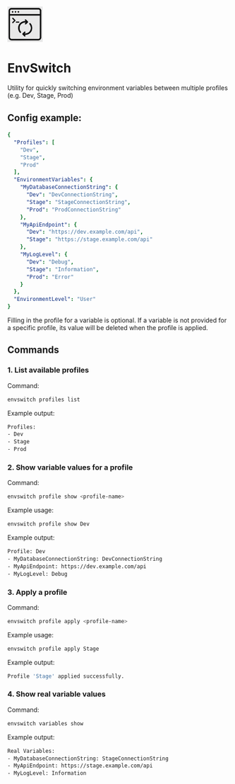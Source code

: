 <img src="Logo.png" width="80" />

# EnvSwitch
Utility for quickly switching environment variables between multiple profiles (e.g. Dev, Stage, Prod)

## Config example:

```yaml
{
  "Profiles": [
    "Dev",
    "Stage",
    "Prod"
  ],
  "EnvironmentVariables": {
    "MyDatabaseConnectionString": {
      "Dev": "DevConnectionString",
      "Stage": "StageConnectionString",
      "Prod": "ProdConnectionString"
    },
    "MyApiEndpoint": {
      "Dev": "https://dev.example.com/api",
      "Stage": "https://stage.example.com/api"
    },
    "MyLogLevel": {
      "Dev": "Debug",
      "Stage": "Information",
      "Prod": "Error"
    }
  },
  "EnvironmentLevel": "User"
}
```

Filling in the profile for a variable is optional. 
If a variable is not provided for a specific profile, its value will be deleted when the profile is applied.

## Commands

### 1. List available profiles
Command:
```bash
envswitch profiles list
```

Example output:
```bash
Profiles:
- Dev
- Stage
- Prod
```

### 2. Show variable values for a profile
Command:
```bash
envswitch profile show <profile-name>
```

Example usage:
```bash
envswitch profile show Dev
```

Example output:
```bash
Profile: Dev
- MyDatabaseConnectionString: DevConnectionString
- MyApiEndpoint: https://dev.example.com/api
- MyLogLevel: Debug
```

### 3. Apply a profile
Command:
```bash
envswitch profile apply <profile-name>
```

Example usage:
```bash
envswitch profile apply Stage
```

Example output:
```bash
Profile 'Stage' applied successfully.
```

### 4.  Show real variable values
Command:
```bash
envswitch variables show
```

Example output:
```bash
Real Variables:
- MyDatabaseConnectionString: StageConnectionString
- MyApiEndpoint: https://stage.example.com/api
- MyLogLevel: Information
```


